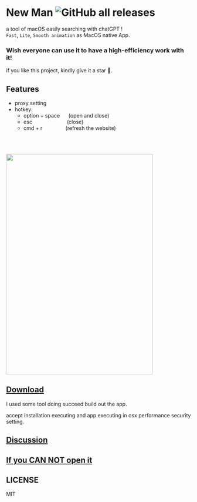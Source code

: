 # New Man ![GitHub all releases](https://img.shields.io/github/downloads/weykon/new-man/total)

a tool of macOS easily searching with chatGPT !  
`Fast`, `Lite`, `Smooth animation` as MacOS native App.

<h3>Wish everyone can use it to have a high-efficiency work with it!</h3>
if you like this project, kindly give it a star 🌟.  

## Features
- proxy setting
- hotkey: 
    - option + space  &nbsp;&nbsp;&nbsp;&nbsp;  (open and close)
    - esc&nbsp;&nbsp;&nbsp;&nbsp;&nbsp;&nbsp;&nbsp;&nbsp;&nbsp;&nbsp;&nbsp;&nbsp;&nbsp;&nbsp;&nbsp;&nbsp;&nbsp;&nbsp;&nbsp;&nbsp;&nbsp;&nbsp;&nbsp;&nbsp;(close) 
    - cmd + r&nbsp;&nbsp;&nbsp;&nbsp;&nbsp;&nbsp;&nbsp;&nbsp;&nbsp;&nbsp;&nbsp;&nbsp;&nbsp;&nbsp;&nbsp;&nbsp;(refresh the website)
<br>
<br>

<img src="./preview.gif" width="400px" height="600"></img>

## [Download](https://github.com/weykon/new-man/releases)

I used some tool doing succeed build out the app.

accept installation executing and app executing in osx performance security setting.

## [Discussion](https://github.com/weykon/new-man/discussions)
## [ If you CAN NOT open it ](https://github.com/weykon/new-man/discussions/13)

## LICENSE

MIT 
